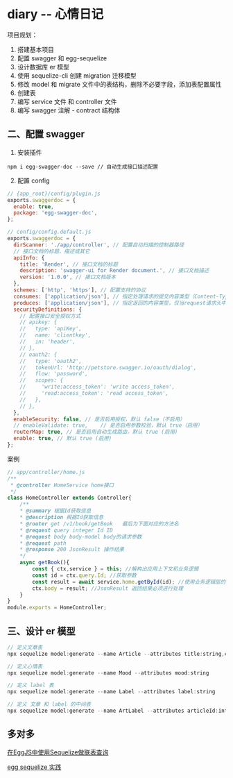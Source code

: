 # diary -- 心情日记

项目规划：

1. 搭建基本项目
2. 配置 swagger 和 egg-sequelize
3. 设计数据库 er 模型
4. 使用 sequelize-cli 创建 migration 迁移模型
5. 修改 model 和 migrate 文件中的表结构，删除不必要字段，添加表配置属性
6. 创建表
7. 编写 service 文件 和 controller 文件
8. 编写 swagger 注解 - contract 结构体



## 二、配置 swagger

1. 安装插件

```shell
npm i egg-swagger-doc --save // 自动生成接口描述配置
```

2. 配置 config

```js
// {app_root}/config/plugin.js
exports.swaggerdoc = {
  enable: true,
  package: 'egg-swagger-doc',
};

// config/config.default.js
exports.swaggerdoc = {
  dirScanner: './app/controller', // 配置自动扫描的控制器路径
  // 接口文档的标题，描述或其它
  apiInfo: {
    title: 'Render', // 接口文档的标题
    description: 'swagger-ui for Render document.', // 接口文档描述
    version: '1.0.0', // 接口文档版本
  },
  schemes: ['http', 'https'], // 配置支持的协议
  consumes: ['application/json'], // 指定处理请求的提交内容类型（Content-Type），例如application/json, text/html
  produces: ['application/json'], // 指定返回的内容类型，仅当request请求头中的(Accept)类型中包含该指定类型才返回
  securityDefinitions: {
    // 配置接口安全授权方式
    // apikey: {
    //   type: 'apiKey',
    //   name: 'clientkey',
    //   in: 'header',
    // },
    // oauth2: {
    //   type: 'oauth2',
    //   tokenUrl: 'http://petstore.swagger.io/oauth/dialog',
    //   flow: 'password',
    //   scopes: {
    //     'write:access_token': 'write access_token',
    //     'read:access_token': 'read access_token',
    //   },
    // },
  },
  enableSecurity: false, // 是否启用授权，默认 false（不启用）
  // enableValidate: true,    // 是否启用参数校验，默认 true（启用）
  routerMap: true, // 是否启用自动生成路由，默认 true (启用)
  enable: true, // 默认 true (启用)
};
```

案例

```js
// app/controller/home.js
/**
 * @controller HomeService home接口
 */
class HomeController extends Controller{
    /**
    * @summary 根据Id获取信息
    * @description 根据Id获取信息
    * @router get /v1/book/getBook   最后为下面对应的方法名
    * @request query integer Id ID
    * @request body body-model body的请求参数
    * @request path 
    * @response 200 JsonResult 操作结果
    */
    async getBook(){
        const { ctx,service } = this; //解构出应用上下文和业务逻辑
        const id = ctx.query.Id; //获取参数
        const result = await service.home.getById(id); //使用业务逻辑层的方法返回值
        ctx.body = result; //JsonResult 返回结果必须进行处理
    }
}
module.exports = HomeController;
```


## 三、设计 er 模型


```js
// 定义文章表
npx sequelize model:generate --name Article --attributes title:string,content:text,moodId:integer,userId:integer

// 定义心情表
npx sequelize model:generate --name Mood --attributes mood:string

// 定义 label 表
npx sequelize model:generate --name Label --attributes label:string

// 定义 文章 和 label 的中间表
npx sequelize model:generate --name ArtLabel --attributes articleId:integer,labelId:integer

```

## 多对多

[在EggJS中使用Sequelize做联表查询](https://www.jianshu.com/p/078087c69b77)

[egg sequelize 实践](https://juejin.im/post/5c2db28de51d453529627ef4)





